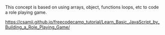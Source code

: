 This concept is based on using arrays, object, functions loops, etc to code a role playing game.

https://csamii.github.io/freecodecamp_tutorial/Learn_Basic_JavaScript_by_Building_a_Role_Playing_Game/
